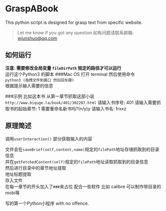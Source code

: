 # GraspABook
This python script is designed for grasp text from specific website. 
>Let me know if you got any question.如有问题请联系邮箱: wjunshuo@qq.com

## 如何运行
**注意: 需要修改全局变量 `fileDirPath` 规定的路径才可以运行**  
运行这个Python3 的脚本
###Mac OS
打开 terminal 然后使用命令 <br> `python3 (拖拽文件到窗口 然后回车键)`<br>
根据提示输入需要的信息

###示例
比如这本书 从第一章节抓取这部小说 `http://www.biquge.la/book/401/302287.html`
请输入书序号: 401
请输入需要抓取书的起始章节: 1
需要重命名新书吗?(n/y)y
请输入书名: frxxz

## 原理简述

调用`userInteraction()` 部分获取输入的内容

文件会在`saveBrief(self,content,name)`规定的`filePath`地址存储抓取到的目录信息<br>
并在`getFetchedContent(self)`规定的`filePath`地址读取抓取到的目录信息<br>
然后进行目录中的章节地址提取<br>
地址标题提取<br>
存入文件<br>
在每一章节的开头加入了`###`来占位 配合一些软件 比如 calibre 可以制作带目录的mobi等<br>

写的第一个Python小程序 with no offence.
